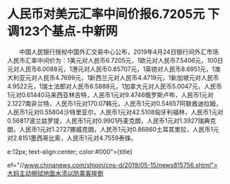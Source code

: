 # 人民币对美元汇率中间价报6.7205元 下调123个基点-中新网

　　中国人民银行授权中国外汇交易中心公布，2019年4月24日银行间外汇市场人民币汇率中间价为：1美元对人民币6.7205元，1欧元对人民币7.5406元，100日元对人民币6.0088元，1港元对人民币0.85707元，1英镑对人民币8.6951元，1澳大利亚元对人民币4.7699元，1新西兰元对人民币4.4719元，1新加坡元对人民币4.9522元，1瑞士法郎对人民币6.5888元，1加拿大元对人民币5.0047元，人民币1元对0.61440马来西亚林吉特，人民币1元对9.4746俄罗斯卢布，人民币1元对2.1227南非兰特，人民币1元对170.07韩元，人民币1元对0.54657阿联酋迪拉姆，人民币1元对0.55804沙特里亚尔，人民币1元对42.5108匈牙利福林，人民币1元对0.56817波兰兹罗提，人民币1元对0.9901丹麦克朗，人民币1元对1.3927瑞典克朗，人民币1元对1.2727挪威克朗，人民币1元对0.86860土耳其里拉，人民币1元对2.8151墨西哥比索，人民币1元对4.7559泰铢。

e:12px; text-align:center; color:#000">{title}

ef="//www.chinanews.com/shipin/cns-d/2019/05-15/news815756.shtml">大妈主动擦拭地面水渍以防乘客摔倒

